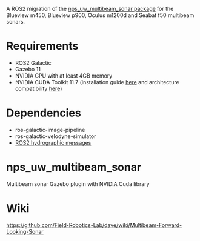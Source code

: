 A ROS2 migration of the [nps_uw_multibeam_sonar package](https://github.com/Field-Robotics-Lab/nps_uw_multibeam_sonar) for the Blueview m450, Blueview p900, Oculus m1200d and Seabat f50 multibeam sonars. 

# Requirements

* ROS2 Galactic
* Gazebo 11
* NVIDIA GPU with at least 4GB memory
* NVIDIA CUDA Toolkit 11.7 (installation guide [here](https://docs.nvidia.com/cuda/cuda-installation-guide-linux/index.html) and architecture compatibility [here](https://docs.nvidia.com/cuda/cuda-toolkit-release-notes/index.html))

# Dependencies

* ros-galactic-image-pipeline
* ros-galactic-velodyne-simulator
* [ROS2 hydrographic messages](https://github.com/forssea-robotics/hydrographic_msgs)

# nps_uw_multibeam_sonar
Multibeam sonar Gazebo plugin with NVIDIA Cuda library 

# Wiki
https://github.com/Field-Robotics-Lab/dave/wiki/Multibeam-Forward-Looking-Sonar
